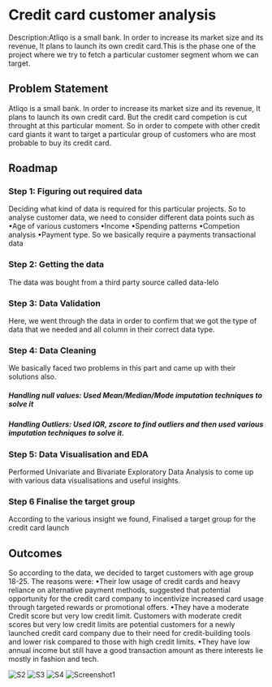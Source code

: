 
# Credit card customer analysis

Description:Atliqo is a small bank. In order to increase its market size and its revenue, It plans to launch its own credit card.This is the phase one of the project where we try to fetch a particular customer segment whom we can target.

## Problem Statement

Atliqo is a small bank. In order to increase its market size and its revenue, It plans to launch its own credit card.
But the credit card competion is cut throught at this particular moment. So in order to compete with other credit card giants it want to target a particular group of customers who are most probable to buy its credit card.
## Roadmap

### Step 1: Figuring out required data
Deciding what kind of data is required for this particular projects. So to analyse customer data, we need to consider different data points such as 
•Age of various customers
•Income
•Spending patterns
•Competion analysis
•Payment type.
So we basically require a payments transactional data

### Step 2: Getting the data
The data was bought from a third party source called data-lelo

### Step 3: Data Validation
Here, we went through the data in order to confirm that we got the type of data that we needed and all column in their correct data type.

### Step 4: Data Cleaning
We basically faced two problems in this part and came up with their solutions also.
##### Handling null values: Used Mean/Median/Mode imputation techniques to solve it
##### Handling Outliers: Used IQR, zscore to find outliers and then used various imputation techniques to solve it.

### Step 5: Data Visualisation and EDA
Performed Univariate and Bivariate Exploratory Data Analysis
to come up with various data visualisations and useful insights.

### Step 6 Finalise the target group
According to the various insight we found, Finalised a target group for the credit card launch

## Outcomes

So according to the data, we decided to target customers with age group 18-25. The reasons were:
•Their low usage of credit cards and heavy reliance on alternative payment methods, suggested that potential opportunity for the credit card company to incentivize increased card usage through targeted rewards or promotional offers.
•They have a moderate Credit score but very low credit limit.
Customers with moderate credit scores but very low credit limits are potential customers for a newly launched credit card company due to their need for credit-building tools and lower risk compared to those with high credit limits.
•They have low annual income but still have a good transaction amount as there interests lie mostly in fashion and tech.


![S2](https://github.com/NishantThakurr/NishantThakurr-Bank-credit-card-launch-Phase-1/assets/102639991/af4c21c7-4db7-459f-a8da-5f1e517d11d6)
![S3](https://github.com/NishantThakurr/NishantThakurr-Bank-credit-card-launch-Phase-1/assets/102639991/6be9d065-34db-41ff-a967-277eeb5cddfa)
![S4](https://github.com/NishantThakurr/NishantThakurr-Bank-credit-card-launch-Phase-1/assets/102639991/60de4421-667e-4e43-9f9b-5a312c104e0d)
![Screenshot1](https://github.com/NishantThakurr/NishantThakurr-Bank-credit-card-launch-Phase-1/assets/102639991/8e4e329a-9c0e-4773-ba84-2a5b96ed84f4)

